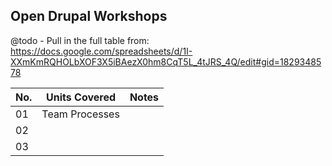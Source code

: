 Open Drupal Workshops
---------------------

@todo - Pull in the full table from: https://docs.google.com/spreadsheets/d/1I-XXmKmRQHOLbXOF3X5iBAezX0hm8CqT5L_4tJRS_4Q/edit#gid=1829348578

| No.| Units Covered   | Notes   |
|----|-----------------|---------|
| 01 | Team Processes  |         |
| 02 |                 |         |
| 03 |                 |         |
